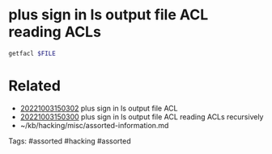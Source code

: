 # plus sign in ls output file ACL reading ACLs
```bash
getfacl $FILE
```

# Related
- [20221003150302](/zet/20221003150302/README.md) plus sign in ls output file ACL
- [20221003150300](/zet/20221003150300/README.md) plus sign in ls output file ACL reading ACLs recursively
- ~/kb/hacking/misc/assorted-information.md

Tags:
    #assorted #hacking #assorted
